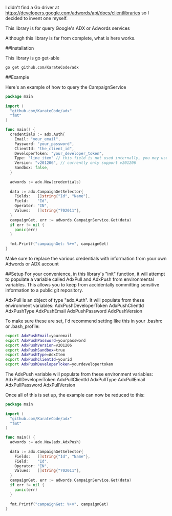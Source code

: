 I didn't find a Go driver at https://developers.google.com/adwords/api/docs/clientlibraries so I decided to invent one myself.

This library is for query Google's ADX or Adwords services

Although this library is far from complete, what is here works.

##Installation

This library is go get-able

```sh
go get github.com/KarateCode/adx
```

##Example

Here's an example of how to query the CampaignService

```go  
package main
  
import (
  "github.com/KarateCode/adx"
  "fmt"
)

func main() {
  credentials := adx.Auth{
    Email: "your_email",
    Password: "your_password",
    ClientId: "the_client_id",
    DeveloperToken: "your_developer_token",
    Type: "line_item" // this field is not used internally, you may use it to attach any arbitrary data for your own purposes
    Version: "v201206", // currently only support v201206
    Sandbox: false,
  }
  
  adwords := adx.New(credentials)
  
  data := adx.CampaignGetSelector{
    Fields:   []string{"Id", "Name"}, 
    Field:    "Id", 
    Operator: "IN", 
    Values:   []string{"702011"},
  }
  campaignGet, err := adwords.CampaignService.Get(data)
  if err != nil {
    panic(err)
  }
  
  fmt.Printf("campaignGet: %+v", campaignGet)
}
```

Make sure to replace the various credentials with information from your own Adwords or ADX account


##Setup
For your convenience, in this library's "init" function, it will attempt to populate a variable called AdxPull and AdxPush from environmental variables.  This allows you to keep from accidentally committing sensitive information to a public git repository.

AdxPull is an object of type "adx.Auth".  It will populate from these environment variables:
AdxPushDeveloperToken
AdxPushClientId
AdxPushType
AdxPushEmail
AdxPushPassword
AdxPushVersion

To make sure these are set, I'd recommend setting like this in your .bashrc or .bash_profile:
  
```sh
export AdxPushEmail=youremail
export AdxPushPassword=yourpassword
export AdxPushVersion=v201206
export AdxPushSandbox=true
export AdxPushType=AdxItem
export AdxPushClientId=yourid
export AdxPushDeveloperToken=yourdevelopertoken
```

The AdxPush variable will populate from these environment variables:
AdxPullDeveloperToken
AdxPullClientId
AdxPullType
AdxPullEmail
AdxPullPassword
AdxPullVersion

Once all of this is set up, the example can now be reduced to this:
```go  
package main
  
import (
  "github.com/KarateCode/adx"
  "fmt"
)

func main() {
  adwords := adx.New(adx.AdxPush)
  
  data := adx.CampaignGetSelector{
    Fields:   []string{"Id", "Name"}, 
    Field:    "Id", 
    Operator: "IN", 
    Values:   []string{"702011"},
  }
  campaignGet, err := adwords.CampaignService.Get(data)
  if err != nil {
    panic(err)
  }
  
  fmt.Printf("campaignGet: %+v", campaignGet)
}
```
